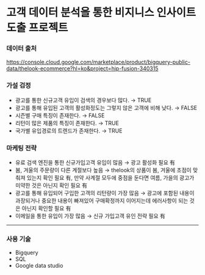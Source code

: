 # 고객 데이터 분석을 통한 비지니스 인사이트 도출 프로젝트

### 데이터 출처
https://console.cloud.google.com/marketplace/product/bigquery-public-data/thelook-ecommerce?hl=ko&project=hip-fusion-340315

### 가설 검정
- 광고를 통한 신규고객 유입이 검색의 경우보다 많다. → TRUE
- 광고를 통해 유입된 고객의 활성화정도는 그렇지 않은 고객에 비해 낮다. → FALSE
- 시즌별 구매 특징이 존재한다. → FALSE
- 리턴이 많은 제품의 특징이 존재한다. → TRUE
- 국가별 유입경로의 트렌드가 존재한다. → TRUE

### 마케팅 전략
- 유료 검색 엔진을 통한 신규가입고객 유입이 많음 → 광고 활성화 필요 有
- 봄, 겨울의 주문량이 다른 계절보다 높음 → thelook의 상품이 봄, 겨울에 초점이 맞춰져 있는지 확인 필요 有, 만약 사계절 모두에 중점을 둔다면 여름, 가을의 광고가 미약한 것은 아닌지 확인 필요 有
- 광고를 통해 유입되어 구입한 고객의 리턴량이 가장 많음 → 광고에 포함된 내용이 과장되거나 중요한 내용이 빠져있어 구매확정까지 이어지는데 에러사항이 되는 것은 아닌지 확인할 필요 有
- 이메일을 통한 유입이 가장 많음 → 신규 가입고객 유인 전략 필요 有

---
### 사용 기술
- Bigquery
- SQL
- Google data studio
